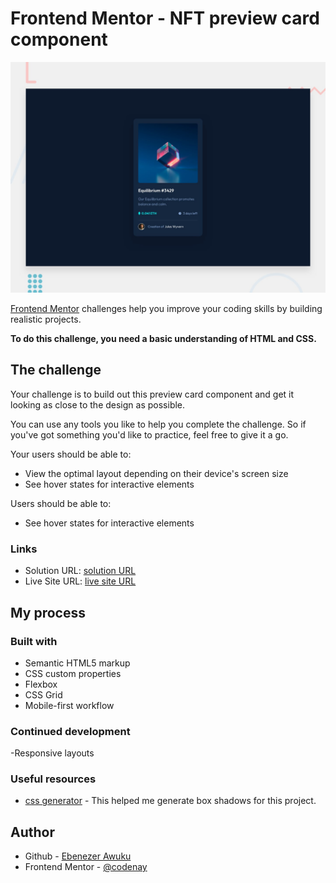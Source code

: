 # Frontend Mentor - NFT preview card component

![Design preview for the NFT preview card component coding challenge](./design/desktop-preview.jpg)



[Frontend Mentor](https://www.frontendmentor.io) challenges help you improve your coding skills by building realistic projects.

**To do this challenge, you need a basic understanding of HTML and CSS.**

## The challenge

Your challenge is to build out this preview card component and get it looking as close to the design as possible.

You can use any tools you like to help you complete the challenge. So if you've got something you'd like to practice, feel free to give it a go.

Your users should be able to:

- View the optimal layout depending on their device's screen size
- See hover states for interactive elements

Users should be able to:

- See hover states for interactive elements


### Links

- Solution URL: [solution URL](https://github.com/codenay/nft-preview-card-component-main.git)
- Live Site URL: [live site URL](https://codenay.github.io/nft-preview-card-component-main/)

## My process

### Built with

- Semantic HTML5 markup
- CSS custom properties
- Flexbox
- CSS Grid
- Mobile-first workflow

### Continued development

-Responsive layouts

### Useful resources

- [css generator](https://cssgenerator.org/box-shadow-css-generator.html) - This helped me generate box shadows for this project.

## Author

- Github - [Ebenezer Awuku](https://github.com/codenay)
- Frontend Mentor - [@codenay](https://www.frontendmentor.io/profile/codenay)

